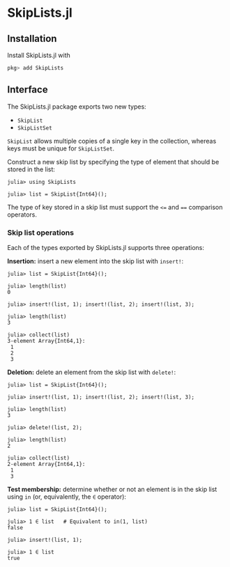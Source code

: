# SkipLists.jl

## Installation

Install SkipLists.jl with

```julia
pkg> add SkipLists
```

## Interface

The SkipLists.jl package exports two new types:

- `SkipList`
- `SkipListSet`

`SkipList` allows multiple copies of a single key in the collection, whereas keys must be unique for `SkipListSet`.

Construct a new skip list by specifying the type of element that should be stored in the list:

```jldoctest
julia> using SkipLists

julia> list = SkipList{Int64}();
```

The type of key stored in a skip list must support the `<=` and `==` comparison operators.

### Skip list operations

Each of the types exported by SkipLists.jl supports three operations:

**Insertion:** insert a new element into the skip list with `insert!`:

```jldoctest; setup = :(using SkipLists)
julia> list = SkipList{Int64}();

julia> length(list)
0

julia> insert!(list, 1); insert!(list, 2); insert!(list, 3);

julia> length(list)
3

julia> collect(list)
3-element Array{Int64,1}:
 1
 2
 3
```

**Deletion:** delete an element from the skip list with `delete!`:

```jldoctest; setup = :(using SkipLists)
julia> list = SkipList{Int64}();

julia> insert!(list, 1); insert!(list, 2); insert!(list, 3);

julia> length(list)
3

julia> delete!(list, 2);

julia> length(list)
2

julia> collect(list)
2-element Array{Int64,1}:
 1
 3
```

**Test membership:** determine whether or not an element is in the skip list using `in` (or, equivalently, the `∈` operator):

```jldoctest; setup = :(using SkipLists)
julia> list = SkipList{Int64}();

julia> 1 ∈ list   # Equivalent to in(1, list)
false

julia> insert!(list, 1);

julia> 1 ∈ list
true
```


